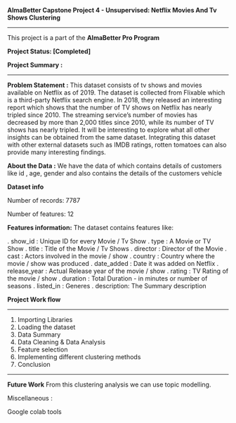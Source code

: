 **AlmaBetter Capstone Project 4 - Unsupervised: Netflix Movies And Tv Shows Clustering**
_______________________________________________________________________________________________________________________________________________________________________
This project is a part of the **AlmaBetter Pro Program**

**Project Status: [Completed]**

**Project Summary :**
_______________________________________________________________________________________________________________________________________________________________________
**Problem Statement :**
This dataset consists of tv shows and movies available on Netflix as of 2019. The dataset is collected from Flixable which is a third-party Netflix search engine.
In 2018, they released an interesting report which shows that the number of TV shows on Netflix has nearly tripled since 2010. The streaming service’s number of movies has decreased by more than 2,000 titles since 2010, while its number of TV shows has nearly tripled. It will be interesting to explore what all other insights can be obtained from the same dataset.
Integrating this dataset with other external datasets such as IMDB ratings, rotten tomatoes can also provide many interesting findings.

**About the Data :**
We have the data of which contains details of customers like id , age, gender and also contains the details of the customers vehicle

**Dataset info**

Number of records: 7787

Number of features: 12

**Features information:**
The dataset contains features like:

. show_id : Unique ID for every Movie / Tv Show
. type : A Movie or TV Show
. title : Title of the Movie / Tv Shows
. director : Director of the Movie
. cast : Actors involved in the movie / show
. country : Country where the movie / show was produced
. date_added : Date it was added on Netflix
. release_year : Actual Release year of the movie / show
. rating : TV Rating of the movie / show
. duration : Total Duration - in minutes or number of seasons
. listed_in : Generes
. description: The Summary description

**Project Work flow**
_______________________________________________________________________________________________________________________________________________________________________
1. Importing Libraries
2. Loading the dataset
3. Data Summary
4. Data Cleaning & Data Analysis
5. Feature selection
6. Implementing different clustering methods
7. Conclusion
_______________________________________________________________________________________________________________________________________________________________________
**Future Work**
From this clustering analysis we can use topic modelling.

Miscellaneous :

Google colab tools
